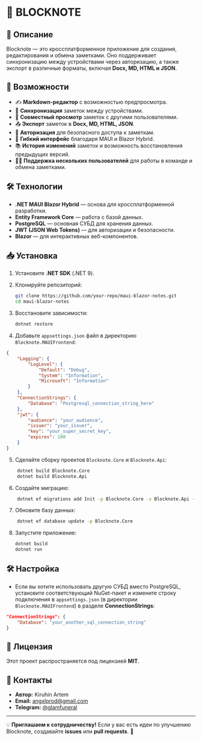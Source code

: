 # 📝 BLOCKNOTE

## 📌 Описание

Blocknote — это кроссплатформенное приложение для создания, редактирования и обмена заметками. Оно поддерживает синхронизацию между устройствами через авторизацию, а также экспорт в различные форматы, включая **Docx, MD, HTML и JSON**.

## 🚀 Возможности

- ✍️ **Markdown-редактор** с возможностью предпросмотра.
- 🔄 **Синхронизация** заметок между устройствами.
- 👥 **Совместный просмотр** заметок с другими пользователями.
- 📤 **Экспорт** заметок в **Docx, MD, HTML, JSON**.
- 🔐 **Авторизация** для безопасного доступа к заметкам.
- 🎨 **Гибкий интерфейс** благодаря MAUI и Blazor Hybrid.
- 📚 **История изменений** заметок и возможность восстановления предыдущих версий.
- 🧑‍💻 **Поддержка нескольких пользователей** для работы в команде и обмена заметками.

## 🛠️ Технологии

- **.NET MAUI Blazor Hybrid** — основа для кроссплатформенной разработки.
- **Entity Framework Core** — работа с базой данных.
- **PostgreSQL** — основная СУБД для хранения данных.
- **JWT (JSON Web Tokens)** — для авторизации и безопасности.
- **Blazor** — для интерактивных веб-компонентов.

## 📥 Установка

1. Установите **.NET SDK** (.NET 9).
    
2. Клонируйте репозиторий:
    
    ```sh
    git clone https://github.com/your-repo/maui-blazor-notes.git
    cd maui-blazor-notes
    ```
    
3. Восстановите зависимости:
    
    ```sh
    dotnet restore
    ```
    
4. Добавьте `appsettings.json` файл в директорию `Blocknote.MAUIFrontend`:
    

```json
{
    "Logging": {
        "LogLevel": {
            "Default": "Debug",
            "System": "Information",
            "Microsoft": "Information"
        }
    },
    "ConnectionStrings": {
        "Database": "Postgresql_connection_string_here"
    },
    "jwt": {
        "audience": "your_audience",
        "issuer": "your_issuer",
        "key": "your_super_secret_key",
        "expires": 100
    }
}
```

5. Сделайте сборку проектов `Blocknote.Core` и `Blocknote.Api`:

```sh
    dotnet build Blocknote.Core
    dotnet build Blocknote.Api
```

6. Создайте миграцию:

```sh
    dotnet ef migrations add Init -p Blocknote.Core -s Blocknote.Api --context AppDbContext
```

7. Обновите базу данных:

```sh
    dotnet ef database update -p Blocknote.Core
```

8. Запустите приложение:
    
    ```sh
    dotnet build
    dotnet run
    ```
    

## 🛠️ Настройка

- Если вы хотите использовать другую СУБД вместо PostgreSQL, установите соответствующий NuGet-пакет и измените строку подключения в `appsettings.json` (в директории `Blocknote.MAUIFrontend`) в разделе **ConnectionStrings**:

```json
"ConnectionStrings": {
    "Database": "your_another_sql_connection_string"
}
```

## 📄 Лицензия

Этот проект распространяется под лицензией **MIT**.

## 👥 Контакты

- **Автор:** Kiruhin Artem
- **Email:** [angxlprod@gmail.com](mailto:angxlprod@gmail.com)
- **Telegram:** [@glamfuneral](https://t.me/glamfuneral)

---

💡 **Приглашаем к сотрудничеству!** Если у вас есть идеи по улучшению Blocknote, создавайте **issues** или **pull requests**. 🎉

